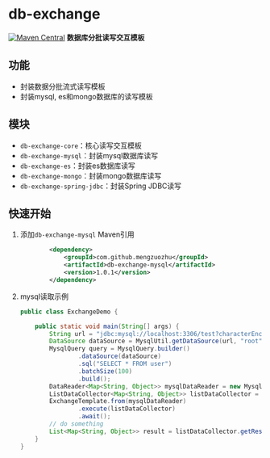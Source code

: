 # db-exchange
[![Maven Central](https://maven-badges.herokuapp.com/maven-central/com.github.mengzuozhu/db-exchange-core/badge.svg?style=flat)](https://mvnrepository.com/artifact/com.github.mengzuozhu/db-exchange-core)
**数据库分批读写交互模板**

## 功能

- 封装数据分批流式读写模板
- 封装mysql, es和mongo数据库的读写模板

## 模块

- `db-exchange-core`：核心读写交互模板
- `db-exchange-mysql`：封装mysql数据库读写
- `db-exchange-es`：封装es数据库读写
- `db-exchange-mongo`：封装mongo数据库读写
- `db-exchange-spring-jdbc`：封装Spring JDBC读写

## 快速开始

1. 添加`db-exchange-mysql` Maven引用

   ```xml
           <dependency>
               <groupId>com.github.mengzuozhu</groupId>
               <artifactId>db-exchange-mysql</artifactId>
               <version>1.0.1</version>
           </dependency>
   ```

2. mysql读取示例

   ```java
   public class ExchangeDemo {
   
       public static void main(String[] args) {
           String url = "jdbc:mysql://localhost:3306/test?characterEncoding=utf8&serverTimezone=Asia/Shanghai";
           DataSource dataSource = MysqlUtil.getDataSource(url, "root", "your mysql password");
           MysqlQuery query = MysqlQuery.builder()
                   .dataSource(dataSource)
                   .sql("SELECT * FROM user")
                   .batchSize(100)
                   .build();
           DataReader<Map<String, Object>> mysqlDataReader = new MysqlDataReader<>(query, new ResultSetToMap());
           ListDataCollector<Map<String, Object>> listDataCollector = new ListDataCollector<>();
           ExchangeTemplate.from(mysqlDataReader)
                   .execute(listDataCollector)
                   .await();
           // do something
           List<Map<String, Object>> result = listDataCollector.getResult();
       }
   }
   ```

